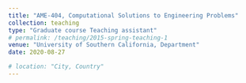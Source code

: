 ```yaml
---
title: "AME-404, Computational Solutions to Engineering Problems"
collection: teaching
type: "Graduate course Teaching assistant"
# permalink: /teaching/2015-spring-teaching-1
venue: "University of Southern California, Department"
date: 2020-08-27

# location: "City, Country"
---
```

<!-- duty: -->

<!-- Heading 1
======

Heading 2
======

Heading 3
====== -->
